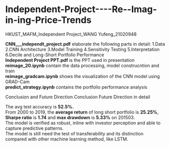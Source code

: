 # Independent-Project----Re--Imag-in-ing-Price-Trends
HKUST_MAFM_Independent Project_WANG Yufeng_21020948

**CNN___independt_project.pdf** elaborate the following parts in detail: 1.Data 2.CNN Architecture 3.Model Training 4.Sensitivity Testing 5.Interpretation 6.Decile and Long-Short Portfolio Performance  
**Independent Project PPT.pdf** is the PPT used in presentation  
**reimage_20.ipynb** contain the data processing, model construcntion and train  
**reimage_gradcam.ipynb** shows the visualization of the CNN model using GRAD-Cam  
**predict_strategy.ipynb** contains the portfolio performance analysis  

Conclusion and Future Direction
Conclusion
Future Direction
 in detail 

The avg test accuracy is **52.5%.**  
From 2000 to 2019, the **average return** of long short portfolio is **25.25%**, **Sharpe ratio** is **1.74** and **max drawdown** is **5.33%** on 201503.  
The model is verified as robust, inline with investor perception and able to capture predictive patterns.  
The model is still need the test of transferability and its distinction compared with other machine learning method, like LSTM.
